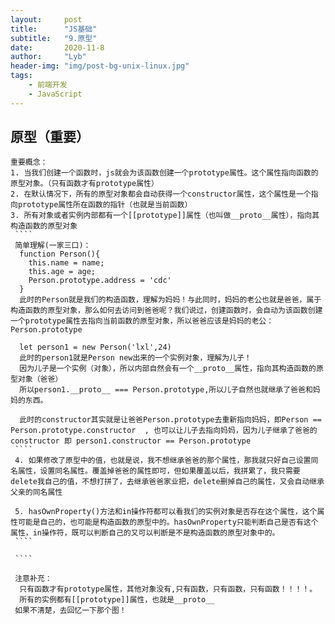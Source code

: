 ```yaml
---
layout:     post
title:      "JS基础"
subtitle:   "9.原型"
date:       2020-11-8
author:     "Lyb"
header-img: "img/post-bg-unix-linux.jpg"
tags:
    - 前端开发
    - JavaScript
---
```




## 原型（重要）
    重要概念：
    1. 当我们创建一个函数时，js就会为该函数创建一个prototype属性。这个属性指向函数的原型对象。（只有函数才有prototype属性）
    2. 在默认情况下，所有的原型对象都会自动获得一个constructor属性，这个属性是一个指向prototype属性所在函数的指针（也就是当前函数）
    3. 所有对象或者实例内部都有一个[[prototype]]属性（也叫做__proto__属性），指向其构造函数的原型对象
     ````
     简单理解(一家三口)：
      function Person(){
        this.name = name;
        this.age = age;
        Person.prototype.address = 'cdc'
      }
      此时的Person就是我们的构造函数，理解为妈妈！与此同时，妈妈的老公也就是爸爸，属于构造函数的原型对象，那么如何去访问到爸爸呢？我们说过，创建函数时，会自动为该函数创建一个prototype属性去指向当前函数的原型对象，所以爸爸应该是妈妈的老公： Person.prototype

      let person1 = new Person('lxl',24)
      此时的person1就是Person new出来的一个实例对象，理解为儿子！
      因为儿子是一个实例（对象），所以内部自然会有一个__proto__属性，指向其构造函数的原型对象（爸爸）
      所以person1.__proto__ === Person.prototype,所以儿子自然也就继承了爸爸和妈妈的东西。

      此时的constructor其实就是让爸爸Person.prototype去重新指向妈妈，即Person == Person.prototype.constructor  , 也可以让儿子去指向妈妈，因为儿子继承了爸爸的constructor 即 person1.constructor == Person.prototype
     ````
     4. 如果修改了原型中的值，也就是说，我不想继承爸爸的那个属性，那我就只好自己设置同名属性，设置同名属性。覆盖掉爸爸的属性即可，但如果覆盖以后，我拼累了，我只需要delete我自己的值，不想打拼了，去继承爸爸家业把，delete删掉自己的属性，又会自动继承父亲的同名属性

     5. hasOwnProperty()方法和in操作符都可以看我们的实例对象是否存在这个属性，这个属性可能是自己的，也可能是构造函数的原型中的。hasOwnProperty只能判断自己是否有这个属性，in操作符，既可以判断自己的又可以判断是不是构造函数的原型对象中的。
     ````

     ````

     注意补充：
      只有函数才有prototype属性，其他对象没有,只有函数，只有函数，只有函数！！！！。
      所有的实例都有[[prototype]]属性，也就是__proto__
     如果不清楚，去回忆一下那个图！